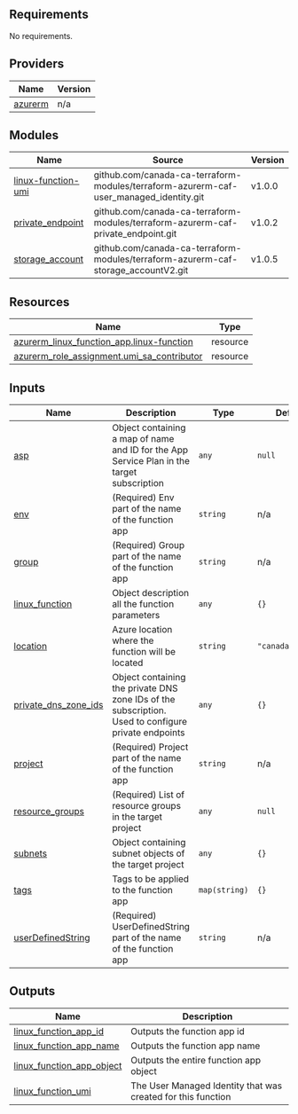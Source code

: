 <!-- BEGIN_TF_DOCS -->
## Requirements

No requirements.

## Providers

| Name | Version |
|------|---------|
| <a name="provider_azurerm"></a> [azurerm](#provider\_azurerm) | n/a |

## Modules

| Name | Source | Version |
|------|--------|---------|
| <a name="module_linux-function-umi"></a> [linux-function-umi](#module\_linux-function-umi) | github.com/canada-ca-terraform-modules/terraform-azurerm-caf-user_managed_identity.git | v1.0.0 |
| <a name="module_private_endpoint"></a> [private\_endpoint](#module\_private\_endpoint) | github.com/canada-ca-terraform-modules/terraform-azurerm-caf-private_endpoint.git | v1.0.2 |
| <a name="module_storage_account"></a> [storage\_account](#module\_storage\_account) | github.com/canada-ca-terraform-modules/terraform-azurerm-caf-storage_accountV2.git | v1.0.5 |

## Resources

| Name | Type |
|------|------|
| [azurerm_linux_function_app.linux-function](https://registry.terraform.io/providers/hashicorp/azurerm/latest/docs/resources/linux_function_app) | resource |
| [azurerm_role_assignment.umi_sa_contributor](https://registry.terraform.io/providers/hashicorp/azurerm/latest/docs/resources/role_assignment) | resource |

## Inputs

| Name | Description | Type | Default | Required |
|------|-------------|------|---------|:--------:|
| <a name="input_asp"></a> [asp](#input\_asp) | Object containing a map of name and ID for the App Service Plan in the target subscription | `any` | `null` | no |
| <a name="input_env"></a> [env](#input\_env) | (Required) Env part of the name of the function app | `string` | n/a | yes |
| <a name="input_group"></a> [group](#input\_group) | (Required) Group part of the name of the function app | `string` | n/a | yes |
| <a name="input_linux_function"></a> [linux\_function](#input\_linux\_function) | Object description all the function parameters | `any` | `{}` | no |
| <a name="input_location"></a> [location](#input\_location) | Azure location where the function will be located | `string` | `"canadacentral"` | no |
| <a name="input_private_dns_zone_ids"></a> [private\_dns\_zone\_ids](#input\_private\_dns\_zone\_ids) | Object containing the private DNS zone IDs of the subscription. Used to configure private endpoints | `any` | `{}` | no |
| <a name="input_project"></a> [project](#input\_project) | (Required) Project part of the name of the function app | `string` | n/a | yes |
| <a name="input_resource_groups"></a> [resource\_groups](#input\_resource\_groups) | (Required) List of resource groups in the target project | `any` | `null` | no |
| <a name="input_subnets"></a> [subnets](#input\_subnets) | Object containing subnet objects of the target project | `any` | `{}` | no |
| <a name="input_tags"></a> [tags](#input\_tags) | Tags to be applied to the function app | `map(string)` | `{}` | no |
| <a name="input_userDefinedString"></a> [userDefinedString](#input\_userDefinedString) | (Required) UserDefinedString part of the name of the function app | `string` | n/a | yes |

## Outputs

| Name | Description |
|------|-------------|
| <a name="output_linux_function_app_id"></a> [linux\_function\_app\_id](#output\_linux\_function\_app\_id) | Outputs the function app id |
| <a name="output_linux_function_app_name"></a> [linux\_function\_app\_name](#output\_linux\_function\_app\_name) | Outputs the function app name |
| <a name="output_linux_function_app_object"></a> [linux\_function\_app\_object](#output\_linux\_function\_app\_object) | Outputs the entire function app object |
| <a name="output_linux_function_umi"></a> [linux\_function\_umi](#output\_linux\_function\_umi) | The User Managed Identity that was created for this function |
<!-- END_TF_DOCS -->